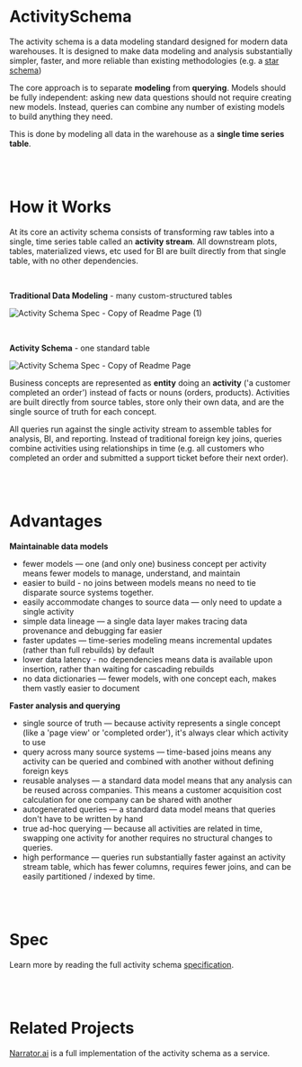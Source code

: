 # ActivitySchema
The activity schema is a data modeling standard designed for modern data warehouses. It is designed to make data modeling and analysis substantially simpler, faster, and more reliable than existing methodologies (e.g. a [star schema](https://en.wikipedia.org/wiki/Star_schema))

The core approach is to separate **modeling** from **querying**. Models should be fully independent: asking new data questions should not require creating new models. Instead, queries can combine any number of existing models to build anything they need. 

This is done by modeling all data in the warehouse as a **single time series table**.

<br/>
<br/>

# How it Works

At its core an activity schema consists of transforming raw tables into a single, time series table called an **activity stream**. All downstream plots, tables, materialized views, etc used for BI are built directly from that single table, with no other dependencies. 

<br/>

**Traditional Data Modeling** - many custom-structured tables

![Activity Schema Spec - Copy of Readme Page (1)](https://user-images.githubusercontent.com/1216989/114094418-48401480-988a-11eb-9b8d-357dcbf62cc4.png)

<br/>

**Activity Schema** - one standard table

![Activity Schema Spec - Copy of Readme Page](https://user-images.githubusercontent.com/1216989/114094439-4ece8c00-988a-11eb-8543-68026dabbee6.png)


Business concepts are represented as **entity** doing an **activity** ('a customer completed an order') instead of facts or nouns (orders, products). Activities are built directly from source tables, store only their own data, and are the single source of truth for each concept.

All queries run against the single activity stream to assemble tables for analysis, BI, and reporting. Instead of traditional foreign key joins, queries combine activities using relationships in time (e.g. all customers who completed an order and submitted a support ticket before their next order). 

<br/>
<br/>

# Advantages

**Maintainable data models**

- fewer models — one (and only one) business concept per activity means fewer models to manage, understand, and maintain
- easier to build - no joins between models means no need to tie disparate source systems together.
- easily accommodate changes to source data  — only need to update a single activity
- simple data lineage — a single data layer makes tracing data provenance and debugging far easier
- faster updates — time-series modeling means incremental updates (rather than full rebuilds) by default
- lower data latency - no dependencies means data is available upon insertion, rather than waiting for cascading rebuilds
- no data dictionaries — fewer models, with one concept each, makes them vastly easier to document

**Faster analysis and querying**

- single source of truth — because activity represents a single concept (like a 'page view' or 'completed order'), it's always clear which activity to use
- query across many source systems — time-based joins means any activity can be queried and combined with another without defining foreign keys
- reusable analyses — a standard data model means that any analysis can be reused across companies. This means a customer acquisition cost calculation for one company can be shared with another
- autogenerated queries — a standard data model means that queries don't have to be written by hand
- true ad-hoc querying — because all activities are related in time, swapping one activity for another requires no structural changes to queries.
- high performance — queries run substantially faster against an activity stream table, which has fewer columns, requires fewer joins, and can be easily partitioned / indexed by time.

<br/>
<br/>

# Spec

Learn more by reading the full activity schema [specification](spec.md).

<br/>
<br/>

# Related Projects

[Narrator.ai](https://www.narrator.ai) is a full implementation of the activity schema as a service.
